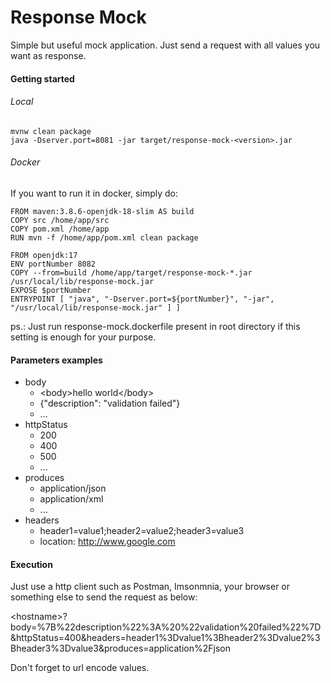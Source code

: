 # Response Mock

Simple but useful mock application. Just send a request with all values you want as response.

#### Getting started
###### Local
```
mvnw clean package
java -Dserver.port=8081 -jar target/response-mock-<version>.jar
```
###### Docker

If you want to run it in docker, simply do:

```
FROM maven:3.8.6-openjdk-18-slim AS build
COPY src /home/app/src
COPY pom.xml /home/app
RUN mvn -f /home/app/pom.xml clean package

FROM openjdk:17
ENV portNumber 8082
COPY --from=build /home/app/target/response-mock-*.jar /usr/local/lib/response-mock.jar
EXPOSE $portNumber
ENTRYPOINT [ "java", "-Dserver.port=${portNumber}", "-jar", "/usr/local/lib/response-mock.jar" ] ]
```

ps.: Just run response-mock.dockerfile present in root directory if this setting is enough for your purpose.

#### Parameters examples

- body
  - &lt;body&gt;hello world&lt;/body&gt;
  - {"description": "validation failed"}
  - ...
- httpStatus
  - 200
  - 400
  - 500
  - ...
- produces
  - application/json
  - application/xml
  - ...
- headers
  - header1=value1;header2=value2;header3=value3
  - location: http://www.google.com

#### Execution

Just use a http client such as Postman, Imsonmnia, your browser or something else to send the request as below:

&lt;hostname&gt;?body=%7B%22description%22%3A%20%22validation%20failed%22%7D&httpStatus=400&headers=header1%3Dvalue1%3Bheader2%3Dvalue2%3Bheader3%3Dvalue3&produces=application%2Fjson

Don't forget to url encode values.
